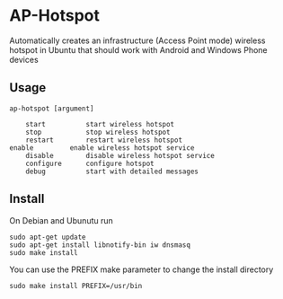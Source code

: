 AP-Hotspot
==========

Automatically creates an infrastructure (Access Point mode) wireless hotspot in Ubuntu that should work with Android and Windows Phone devices

Usage
----
    ap-hotspot [argument]

        start          start wireless hotspot
        stop           stop wireless hotspot
        restart        restart wireless hotspot
	enable         enable wireless hotspot service
        disable        disable wireless hotspot service
        configure      configure hotspot
        debug          start with detailed messages



Install
-------
On Debian and Ubunutu run

    sudo apt-get update
    sudo apt-get install libnotify-bin iw dnsmasq
    sudo make install

You can use the PREFIX make parameter to change the install directory

    sudo make install PREFIX=/usr/bin
    
